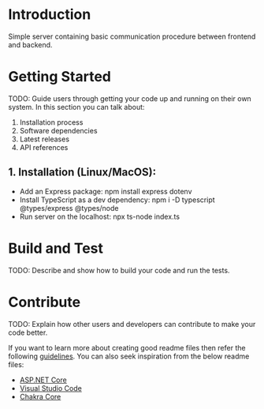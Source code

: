 # Introduction
Simple server containing basic communication procedure between frontend and backend.

# Getting Started
TODO: Guide users through getting your code up and running on their own system. In this section you can talk about:
1.	Installation process
2.	Software dependencies
3.	Latest releases
4.	API references

## 1. Installation (Linux/MacOS):
* Add an Express package: npm install express dotenv
* Install TypeScript as a dev dependency: npm i -D typescript @types/express @types/node
* Run server on the localhost: npx ts-node index.ts
 
# Build and Test
TODO: Describe and show how to build your code and run the tests.

# Contribute
TODO: Explain how other users and developers can contribute to make your code better.

If you want to learn more about creating good readme files then refer the following [guidelines](https://docs.microsoft.com/en-us/azure/devops/repos/git/create-a-readme?view=azure-devops). You can also seek inspiration from the below readme files:
- [ASP.NET Core](https://github.com/aspnet/Home)
- [Visual Studio Code](https://github.com/Microsoft/vscode)
- [Chakra Core](https://github.com/Microsoft/ChakraCore)
